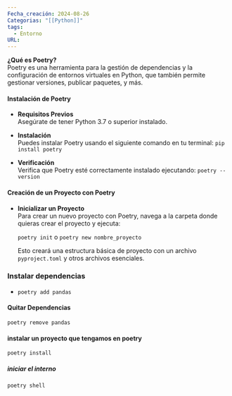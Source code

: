 ```yaml
---
Fecha_creación: 2024-08-26
Categorias: "[[Python]]"
tags:
  - Entorno
URL:
---
```

**¿Qué es Poetry?**  
Poetry es una herramienta para la gestión de dependencias y la configuración de entornos virtuales en Python, que también permite gestionar versiones, publicar paquetes, y más.


#### **Instalación de Poetry**

- **Requisitos Previos**  
    Asegúrate de tener Python 3.7 o superior instalado.
    
- **Instalación**  
    Puedes instalar Poetry usando el siguiente comando en tu terminal:
	    `pip install poetry`
	    
- **Verificación**  
	Verifica que Poetry esté correctamente instalado ejecutando:
		`poetry --version`

#### **Creación de un Proyecto con Poetry**

- **Inicializar un Proyecto**  
    Para crear un nuevo proyecto con Poetry, navega a la carpeta donde quieras crear el proyecto y ejecuta:

	`poetry init` 
	o
    `poetry new nombre_proyecto`
    
    Esto creará una estructura básica de proyecto con un archivo `pyproject.toml` y otros archivos esenciales.
### Instalar dependencias

- `poetry add pandas` 
#### Quitar Dependencias

`poetry remove pandas`

#### instalar un proyecto que tengamos en poetry

`poetry install` 

##### iniciar el interno 

`poetry shell` 